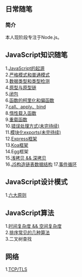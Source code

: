 ## 日常随笔
### 简介
本人现阶段专注于Node.js。  
## JavaScript知识随笔
1.[JavaScript的起源](https://github.com/Genice1126/myStack/issues/1)  
2.[严格模式和普通模式](https://github.com/Genice1126/myStack/issues/2)  
3.[数据类型和类型检测](https://github.com/Genice1126/myStack/issues/3)  
4.[原型与原型链](https://github.com/Genice1126/myStack/issues/4)  
5.[闭包](https://github.com/Genice1126/myStack/issues/5)  
6.[函数的柯里化和偏函数](https://github.com/Genice1126/myStack/issues/6)  
7.[call、apply、bind](https://github.com/Genice1126/myStack/issues/7)  
8.[惰性载入函数](https://github.com/Genice1126/myStack/issues/9)  
9.[重载函数](https://github.com/Genice1126/myStack/issues/10)  
10.[错误处理方式(未完待续)](https://github.com/Genice1126/myStack/issues/8)  
11.[模块化exports(未完待续)](https://github.com/Genice1126/myStack/issues/11)  
12.[Express框架](https://github.com/Genice1126/myStack/issues/15)  
13.[Koa框架](https://github.com/Genice1126/myStack/issues/16)  
14.Egg框架  
15.[浅拷贝 && 深拷贝](https://github.com/Genice1126/myStack/issues/12)  
16.[JS构造链表数据结构](https://github.com/Genice1126/myStack/issues/14)
17.[事件循环](https://github.com/Genice1126/myStack/issues/21)

## JavaScript设计模式
1.[六大原则](https://github.com/Genice1126/myStack/issues/19)

## JavaScript算法
1.[时间复杂度 && 空间复杂度](https://github.com/Genice1126/myStack/issues/17)  
2.[排序常见的几种算法](https://github.com/Genice1126/myStack/issues/20)   
3.二叉树查找  

## 网络
1.[TCP/TLS](https://github.com/Genice1126/myStack/issues/18)
